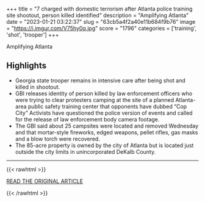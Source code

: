 +++
title = "7 charged with domestic terrorism after Atlanta police training site shootout, person killed identified"
description = "Amplifying Atlanta"
date = "2023-01-21 03:22:37"
slug = "63cb5a4f2a40e11b684f9b76"
image = "https://i.imgur.com/V75hy0q.jpg"
score = "1796"
categories = ['training', 'shot', 'trooper']
+++

Amplifying Atlanta

## Highlights

- Georgia state trooper remains in intensive care after being shot and killed in shootout.
- GBI releases identity of person killed by law enforcement officers who were trying to clear protesters camping at the site of a planned Atlanta-area public safety training center that opponents have dubbed “Cop City” Activists have questioned the police version of events and called for the release of law enforcement body camera footage.
- The GBI said about 25 campsites were located and removed Wednesday and that mortar-style fireworks, edged weapons, pellet rifles, gas masks and a blow torch were recovered.
- The 85-acre property is owned by the city of Atlanta but is located just outside the city limits in unincorporated DeKalb County.

---

{{< rawhtml >}}
  <p class="article-category">
    <a target="_blank" href="https://www.wabe.org/7-charged-with-domestic-terrorism-after-police-training-site-shootout-person-killed-identified/">READ THE ORIGINAL ARTICLE</a>
  </p>
{{< /rawhtml >}}
